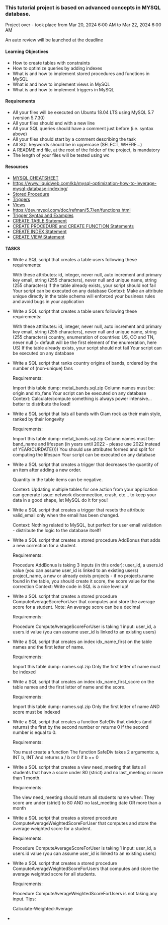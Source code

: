 <h3> This tutorial project is based on advanced concepts in MYSQL database. </h3>
<p> Project over - took place from Mar 20, 2024 6:00 AM to Mar 22, 2024 6:00 AM </p>
<p> An auto review will be launched at the deadline</p>
<h4> Learning Objectives </h4>
<ul>
<li>How to create tables with constraints</li>
<li>How to optimize queries by adding indexes</li>
<li>What is and how to implement stored procedures and functions in MySQL</li>
<li>What is and how to implement views in MySQL</li>
<li>What is and how to implement triggers in MySQL</li>
</ul>

<h4> Requirements </h4>
<ul>
<li> All your files will be executed on Ubuntu 18.04 LTS using MySQL 5.7 (version 5.7.30)</li>
<li> All your files should end with a new line</li>
<li>All your SQL queries should have a comment just before (i.e. syntax above)</li>
<li>All your files should start by a comment describing the task</li>
<li>All SQL keywords should be in uppercase (SELECT, WHERE…)</li>
<li> A README.md file, at the root of the folder of the project, is mandatory</li>
<li>The length of your files will be tested using wc</li>
</ul>
<h4> Resources</h4>
<ul>
<li><a href="https://devhints.io/mysql"> MYSQL CHEATSHEET </a></li>
<li><a href="https://www.liquidweb.com/kb/mysql-optimization-how-to-leverage-mysql-database-indexing/"> https://www.liquidweb.com/kb/mysql-optimization-how-to-leverage-mysql-database-indexing/</a></li>
<li><a href="https://www.w3resource.com/mysql/mysql-procedure.php">Stored Procedure</a></li>
<li><a href="https://www.w3resource.com/mysql/mysql-triggers.php">Triggers</a></li>
<li><a href="https://www.w3resource.com/mysql/mysql-views.php">Views</a></li>
<li><a href="https://dev.mysql.com/doc/refman/5.7/en/functions.html">https://dev.mysql.com/doc/refman/5.7/en/functions.html</a></li>
<li><a href="https://dev.mysql.com/doc/refman/5.7/en/trigger-syntax.html">Trigger Syntax and Examples</a></li>
<li><a href="https://dev.mysql.com/doc/refman/5.7/en/create-table.html">CREATE TABLE Statement</a></li>
<li><a href="https://dev.mysql.com/doc/refman/5.7/en/create-procedure.html">CREATE PROCEDURE and CREATE FUNCTION Statements</a></li>
<li><a href="https://dev.mysql.com/doc/refman/5.7/en/create-index.html">CREATE INDEX Statement</a></li>
<li><a href="https://dev.mysql.com/doc/refman/5.7/en/create-view.html">CREATE VIEW Statement</a></li>
</ul>

<h4> TASKS </h4>
<ul>
<li>Write a SQL script that creates a table users following these requirements:

With these attributes:
id, integer, never null, auto increment and primary key
email, string (255 characters), never null and unique
name, string (255 characters)
If the table already exists, your script should not fail
Your script can be executed on any database
Context: Make an attribute unique directly in the table schema will enforced your business rules and avoid bugs in your application</li>
<li>Write a SQL script that creates a table users following these requirements:

With these attributes:
id, integer, never null, auto increment and primary key
email, string (255 characters), never null and unique
name, string (255 characters)
country, enumeration of countries: US, CO and TN, never null (= default will be the first element of the enumeration, here US)
If the table already exists, your script should not fail
Your script can be executed on any database</li>
<li>Write a SQL script that ranks country origins of bands, ordered by the number of (non-unique) fans

Requirements:

Import this table dump: metal_bands.sql.zip
Column names must be: origin and nb_fans
Your script can be executed on any database
Context: Calculate/compute something is always power intensive… better to distribute the load!</li>
<li>Write a SQL script that lists all bands with Glam rock as their main style, ranked by their longevity

Requirements:

Import this table dump: metal_bands.sql.zip
Column names must be: band_name and lifespan (in years until 2022 - please use 2022 instead of YEAR(CURDATE()))
You should use attributes formed and split for computing the lifespan
Your script can be executed on any database</li>
<li>Write a SQL script that creates a trigger that decreases the quantity of an item after adding a new order.

Quantity in the table items can be negative.

Context: Updating multiple tables for one action from your application can generate issue: network disconnection, crash, etc… to keep your data in a good shape, let MySQL do it for you!</li>
<li>Write a SQL script that creates a trigger that resets the attribute valid_email only when the email has been changed.

Context: Nothing related to MySQL, but perfect for user email validation - distribute the logic to the database itself!</li>
<li>Write a SQL script that creates a stored procedure AddBonus that adds a new correction for a student.

Requirements:

Procedure AddBonus is taking 3 inputs (in this order):
user_id, a users.id value (you can assume user_id is linked to an existing users)
project_name, a new or already exists projects - if no projects.name found in the table, you should create it
score, the score value for the correction
Context: Write code in SQL is a nice level up!</li>
<li>Write a SQL script that creates a stored procedure ComputeAverageScoreForUser that computes and store the average score for a student. Note: An average score can be a decimal

Requirements:

Procedure ComputeAverageScoreForUser is taking 1 input:
user_id, a users.id value (you can assume user_id is linked to an existing users)</li>
<li>Write a SQL script that creates an index idx_name_first on the table names and the first letter of name.

Requirements:

Import this table dump: names.sql.zip
Only the first letter of name must be indexed</li>
<li>Write a SQL script that creates an index idx_name_first_score on the table names and the first letter of name and the score.

Requirements:

Import this table dump: names.sql.zip
Only the first letter of name AND score must be indexed</li>
<li>Write a SQL script that creates a function SafeDiv that divides (and returns) the first by the second number or returns 0 if the second number is equal to 0.

Requirements:

You must create a function
The function SafeDiv takes 2 arguments:
a, INT
b, INT
And returns a / b or 0 if b == 0</li>
<li>Write a SQL script that creates a view need_meeting that lists all students that have a score under 80 (strict) and no last_meeting or more than 1 month.

Requirements:

The view need_meeting should return all students name when:
They score are under (strict) to 80
AND no last_meeting date OR more than a month</li>
<li>Write a SQL script that creates a stored procedure ComputeAverageWeightedScoreForUser that computes and store the average weighted score for a student.

Requirements:

Procedure ComputeAverageScoreForUser is taking 1 input:
user_id, a users.id value (you can assume user_id is linked to an existing users)</li>
<li>Write a SQL script that creates a stored procedure ComputeAverageWeightedScoreForUsers that computes and store the average weighted score for all students.

Requirements:

Procedure ComputeAverageWeightedScoreForUsers is not taking any input.
Tips:

Calculate-Weighted-Average</li>
<li>
</ul>
